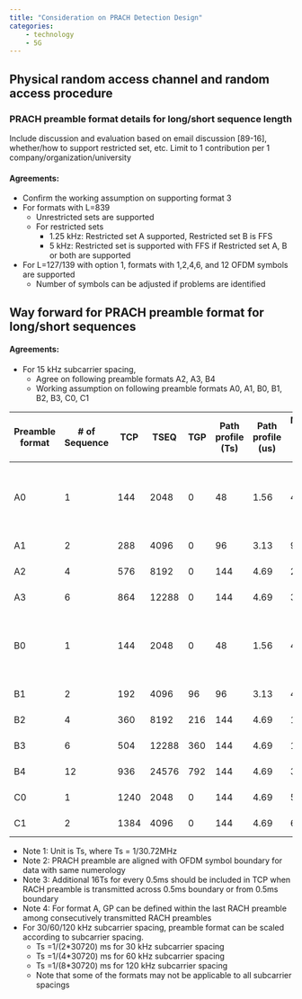 ```yaml
---
title: "Consideration on PRACH Detection Design"
categories:
    - technology
    - 5G
---
```


##	Physical random access channel and random access procedure
### PRACH preamble format details for long/short sequence length

Include discussion and evaluation based on email discussion [89-16], whether/how to support restricted set, etc. Limit to 1 contribution per 1 company/organization/university

#### Agreements:
* Confirm the working assumption on supporting format 3
* For formats with L=839
   * Unrestricted sets are supported
   * For restricted sets
        * 1.25 kHz: Restricted set A supported, Restricted set B is FFS 
        * 5 kHz: Restricted set is supported with FFS if Restricted set A, B or both are supported
* For L=127/139 with option 1, formats with 1,2,4,6, and 12 OFDM symbols are supported
   * Number of symbols can be adjusted if problems are identified

## Way forward for PRACH preamble format for long/short sequences
#### Agreements:
* For 15 kHz subcarrier spacing,
   * Agree on following preamble formats A2, A3, B4
   * Working assumption on following preamble formats A0, A1, B0, B1, B2, B3, C0, C1


| Preamble format | # of Sequence | TCP | TSEQ | TGP | Path profile (Ts)| Path profile (us) | Maximum Cell radius (meter)| Use case |
|---|---|---|---|---|---|---|---|---|
| A0 | 1 |144|2048|0|48 |1.56 |469|TA is already known or Very small cell|
| A1 |2|288|4096|0|96 |3.13 |938|Small cell|
| A2|4|576|8192|0|144 |4.69 |2,109|Normal cell|
|A3|6|864|12288|0|144 |4.69 |3,516|Normal cell|
|B0|1|144|2048|0|48 |1.56 |469|TA is already known or Very small cell|
|B1|2|192|4096|96|96 |3.13 |469|Small cell|
|B2|4|360|8192|216|144 |4.69 |1,055|Normal cell|
|B3|6|504|12288|360|144 |4.69 |1,758|Normal cell|
|B4|12|936|24576|792|144 |4.69 |3,867|Normal cell|
|C0|1|1240|2048|0|144|4.69|5300|Normal cell|
|C1|2|1384|4096|0|144|4.69|6000|Normal cell|


   * Note 1: Unit is Ts, where Ts = 1/30.72MHz
   * Note 2: PRACH preamble are aligned with OFDM symbol boundary for data with same numerology
   * Note 3: Additional 16Ts for every 0.5ms should be included in TCP when RACH preamble is transmitted across 0.5ms boundary or from 0.5ms boundary
   * Note 4: For format A, GP can be defined within the last RACH preamble among consecutively transmitted RACH preambles
* For 30/60/120 kHz subcarrier spacing, preamble format can be scaled according to subcarrier spacing. 
   *	Ts =1/(2*30720) ms for 30 kHz subcarrier spacing 
   *	Ts =1/(4*30720) ms for 60 kHz subcarrier spacing
   *	Ts =1/(8*30720) ms for 120 kHz subcarrier spacing
   *	Note that some of the formats may not be applicable to all subcarrier spacings
